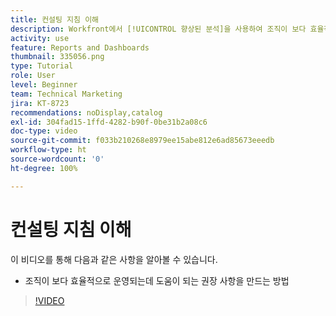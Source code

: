 ```yaml
---
title: 컨설팅 지침 이해
description: Workfront에서 [!UICONTROL 향상된 분석]을 사용하여 조직이 보다 효율적으로 운영되는 데 도움이 되는 권장 사항을 만드는 방법을 알아봅니다.
activity: use
feature: Reports and Dashboards
thumbnail: 335056.png
type: Tutorial
role: User
level: Beginner
team: Technical Marketing
jira: KT-8723
recommendations: noDisplay,catalog
exl-id: 304fad15-1ffd-4282-b90f-0be31b2a08c6
doc-type: video
source-git-commit: f033b210268e8979ee15abe812e6ad85673eeedb
workflow-type: ht
source-wordcount: '0'
ht-degree: 100%

---
```


# 컨설팅 지침 이해

이 비디오를 통해 다음과 같은 사항을 알아볼 수 있습니다.

* 조직이 보다 효율적으로 운영되는데 도움이 되는 권장 사항을 만드는 방법

>[!VIDEO](https://video.tv.adobe.com/v/335056/?quality=12&learn=on)
